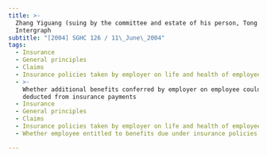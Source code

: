 ```yaml
---
title: >-
  Zhang Yiguang (suing by the committee and estate of his person, Tong Wen Li) v
  Intergraph
subtitle: "[2004] SGHC 126 / 11\_June\_2004"
tags:
  - Insurance
  - General principles
  - Claims
  - Insurance policies taken by employer on life and health of employees
  - >-
    Whether additional benefits conferred by employer on employee could be
    deducted from insurance payments
  - Insurance
  - General principles
  - Claims
  - Insurance policies taken by employer on life and health of employees
  - Whether employee entitled to benefits due under insurance policies

---
```


